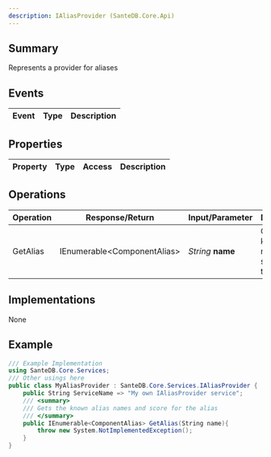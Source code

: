 ```yaml
---
description: IAliasProvider (SanteDB.Core.Api)
---
```


## Summary
Represents a provider for aliases

## Events

|Event|Type|Description|
|-|-|-|

## Properties

|Property|Type|Access|Description|
|-|-|-|-|

## Operations

|Operation|Response/Return|Input/Parameter|Description|
|-|-|-|-|
|GetAlias|IEnumerable&lt;ComponentAlias>|*String* **name**|Gets the known alias names and score for the alias|

## Implementations

None

## Example
```csharp
/// Example Implementation
using SanteDB.Core.Services;
/// Other usings here
public class MyAliasProvider : SanteDB.Core.Services.IAliasProvider { 
	public String ServiceName => "My own IAliasProvider service";
	/// <summary>
	/// Gets the known alias names and score for the alias
	/// </summary>
	public IEnumerable<ComponentAlias> GetAlias(String name){
		throw new System.NotImplementedException();
	}
}
```
